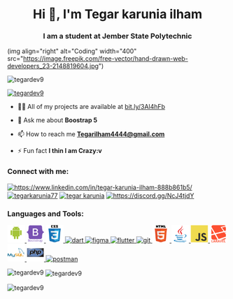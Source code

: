 <h1 align="center">Hi 👋, I'm Tegar karunia ilham</h1>
<h3 align="center">I am a student at Jember State Polytechnic</h3>

(img align="right" alt="Coding" width="400" src="https://image.freepik.com/free-vector/hand-drawn-web-developers_23-2148819604.jpg")


<p align="left"> <img src="https://komarev.com/ghpvc/?username=tegardev9&label=Profile%20views&color=0e75b6&style=flat" alt="tegardev9" /> </p>

<p align="left"> <a href="https://github.com/ryo-ma/github-profile-trophy"><img src="https://github-profile-trophy.vercel.app/?username=tegardev9" alt="tegardev9" /></a> </p>

- 👨‍💻 All of my projects are available at [bit.ly/3Al4hFb](bit.ly/3Al4hFb)

- 💬 Ask me about **Boostrap 5**

- 📫 How to reach me **Tegarilham4444@gmail.com**

- ⚡ Fun fact **I thin l am Crazy:v**

<h3 align="left">Connect with me:</h3>
<p align="left">
<a href="https://linkedin.com/in/https://www.linkedin.com/in/tegar-karunia-ilham-888b861b5/" target="blank"><img align="center" src="https://raw.githubusercontent.com/rahuldkjain/github-profile-readme-generator/master/src/images/icons/Social/linked-in-alt.svg" alt="https://www.linkedin.com/in/tegar-karunia-ilham-888b861b5/" height="30" width="40" /></a>
<a href="https://instagram.com/tegarkarunia77" target="blank"><img align="center" src="https://raw.githubusercontent.com/rahuldkjain/github-profile-readme-generator/master/src/images/icons/Social/instagram.svg" alt="tegarkarunia77" height="30" width="40" /></a>
<a href="https://www.youtube.com/c/tegar karunia" target="blank"><img align="center" src="https://raw.githubusercontent.com/rahuldkjain/github-profile-readme-generator/master/src/images/icons/Social/youtube.svg" alt="tegar karunia" height="30" width="40" /></a>
<a href="https://discord.gg/https://discord.gg/NcJ4tjdY" target="blank"><img align="center" src="https://raw.githubusercontent.com/rahuldkjain/github-profile-readme-generator/master/src/images/icons/Social/discord.svg" alt="https://discord.gg/NcJ4tjdY" height="30" width="40" /></a>
</p>

<h3 align="left">Languages and Tools:</h3>
<p align="left"> <a href="https://developer.android.com" target="_blank" rel="noreferrer"> <img src="https://raw.githubusercontent.com/devicons/devicon/master/icons/android/android-original-wordmark.svg" alt="android" width="40" height="40"/> </a> <a href="https://getbootstrap.com" target="_blank" rel="noreferrer"> <img src="https://raw.githubusercontent.com/devicons/devicon/master/icons/bootstrap/bootstrap-plain-wordmark.svg" alt="bootstrap" width="40" height="40"/> </a> <a href="https://www.w3schools.com/css/" target="_blank" rel="noreferrer"> <img src="https://raw.githubusercontent.com/devicons/devicon/master/icons/css3/css3-original-wordmark.svg" alt="css3" width="40" height="40"/> </a> <a href="https://dart.dev" target="_blank" rel="noreferrer"> <img src="https://www.vectorlogo.zone/logos/dartlang/dartlang-icon.svg" alt="dart" width="40" height="40"/> </a> <a href="https://www.figma.com/" target="_blank" rel="noreferrer"> <img src="https://www.vectorlogo.zone/logos/figma/figma-icon.svg" alt="figma" width="40" height="40"/> </a> <a href="https://flutter.dev" target="_blank" rel="noreferrer"> <img src="https://www.vectorlogo.zone/logos/flutterio/flutterio-icon.svg" alt="flutter" width="40" height="40"/> </a> <a href="https://git-scm.com/" target="_blank" rel="noreferrer"> <img src="https://www.vectorlogo.zone/logos/git-scm/git-scm-icon.svg" alt="git" width="40" height="40"/> </a> <a href="https://www.w3.org/html/" target="_blank" rel="noreferrer"> <img src="https://raw.githubusercontent.com/devicons/devicon/master/icons/html5/html5-original-wordmark.svg" alt="html5" width="40" height="40"/> </a> <a href="https://www.java.com" target="_blank" rel="noreferrer"> <img src="https://raw.githubusercontent.com/devicons/devicon/master/icons/java/java-original.svg" alt="java" width="40" height="40"/> </a> <a href="https://developer.mozilla.org/en-US/docs/Web/JavaScript" target="_blank" rel="noreferrer"> <img src="https://raw.githubusercontent.com/devicons/devicon/master/icons/javascript/javascript-original.svg" alt="javascript" width="40" height="40"/> </a> <a href="https://laravel.com/" target="_blank" rel="noreferrer"> <img src="https://raw.githubusercontent.com/devicons/devicon/master/icons/laravel/laravel-plain-wordmark.svg" alt="laravel" width="40" height="40"/> </a> <a href="https://www.mysql.com/" target="_blank" rel="noreferrer"> <img src="https://raw.githubusercontent.com/devicons/devicon/master/icons/mysql/mysql-original-wordmark.svg" alt="mysql" width="40" height="40"/> </a> <a href="https://www.php.net" target="_blank" rel="noreferrer"> <img src="https://raw.githubusercontent.com/devicons/devicon/master/icons/php/php-original.svg" alt="php" width="40" height="40"/> </a> <a href="https://postman.com" target="_blank" rel="noreferrer"> <img src="https://www.vectorlogo.zone/logos/getpostman/getpostman-icon.svg" alt="postman" width="40" height="40"/> </a> </p>

<p><img align="left" src="https://github-readme-stats.vercel.app/api/top-langs?username=tegardev9&show_icons=true&locale=en&layout=compact" alt="tegardev9" /></p>

<p>&nbsp;<img align="center" src="https://github-readme-stats.vercel.app/api?username=tegardev9&show_icons=true&locale=en" alt="tegardev9" /></p>

<p><img align="center" src="https://github-readme-streak-stats.herokuapp.com/?user=tegardev9&" alt="tegardev9" /></p>
